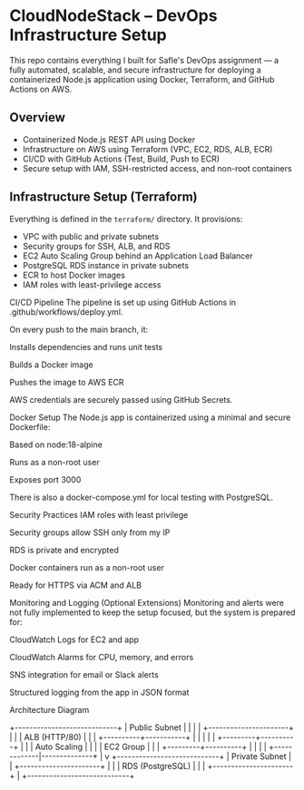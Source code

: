 # CloudNodeStack – DevOps Infrastructure Setup

This repo contains everything I built for Safle's DevOps assignment — a fully automated, scalable, and secure infrastructure for deploying a containerized Node.js application using Docker, Terraform, and GitHub Actions on AWS.

## Overview

- Containerized Node.js REST API using Docker
- Infrastructure on AWS using Terraform (VPC, EC2, RDS, ALB, ECR)
- CI/CD with GitHub Actions (Test, Build, Push to ECR)
- Secure setup with IAM, SSH-restricted access, and non-root containers

## Infrastructure Setup (Terraform)

Everything is defined in the `terraform/` directory. It provisions:

- VPC with public and private subnets
- Security groups for SSH, ALB, and RDS
- EC2 Auto Scaling Group behind an Application Load Balancer
- PostgreSQL RDS instance in private subnets
- ECR to host Docker images
- IAM roles with least-privilege access


CI/CD Pipeline
The pipeline is set up using GitHub Actions in .github/workflows/deploy.yml.

On every push to the main branch, it:

Installs dependencies and runs unit tests

Builds a Docker image

Pushes the image to AWS ECR

AWS credentials are securely passed using GitHub Secrets.



Docker Setup
The Node.js app is containerized using a minimal and secure Dockerfile:

Based on node:18-alpine

Runs as a non-root user

Exposes port 3000

There is also a docker-compose.yml for local testing with PostgreSQL.


Security Practices
IAM roles with least privilege

Security groups allow SSH only from my IP

RDS is private and encrypted

Docker containers run as a non-root user

Ready for HTTPS via ACM and ALB


Monitoring and Logging (Optional Extensions)
Monitoring and alerts were not fully implemented to keep the setup focused, but the system is prepared for:

CloudWatch Logs for EC2 and app

CloudWatch Alarms for CPU, memory, and errors

SNS integration for email or Slack alerts

Structured logging from the app in JSON format



Architecture Diagram


+----------------------------+
|        Public Subnet       |
|                            |
|  +----------------------+  |
|  |     ALB (HTTP/80)    |  |
|  +----------+-----------+  |
|             |              |
|   +---------+----------+   |
|   |     Auto Scaling    |  |
|   |     EC2 Group       |  |
|   +---------+----------+   |
|             |              |
+-------------|--------------+
              |
              v
+----------------------------+
|       Private Subnet       |
|  +----------------------+  |
|  |      RDS (PostgreSQL) | |
|  +----------------------+  |
+----------------------------+






